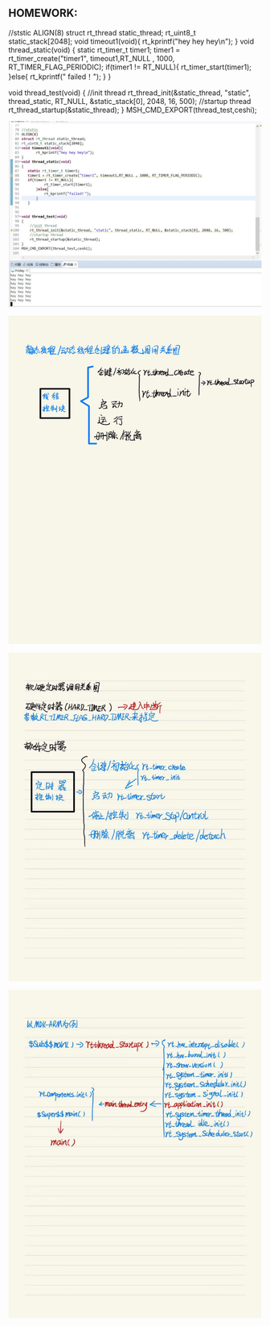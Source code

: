 ## HOMEWORK:

//ststic
ALIGN(8)
struct rt_thread static_thread;
rt_uint8_t static_stack[2048];
void timeout1(void){
       rt_kprintf("hey hey hey\n");
}
void thread_static(void)
{
   static rt_timer_t timer1;
   timer1 = rt_timer_create("timer1", timeout1,RT_NULL , 1000, RT_TIMER_FLAG_PERIODIC);
   if(timer1 != RT_NULL){
           rt_timer_start(timer1);
       }else{
           rt_kprintf(" failed！");
       }
   }

void thread_test(void)
{
    //init thread
    rt_thread_init(&static_thread, "static", thread_static, RT_NULL, &static_stack[0], 2048, 16, 500);
    //startup thread
    rt_thread_startup(&static_thread);
}
MSH_CMD_EXPORT(thread_test,ceshi);

![](./figure/daimaRUNNING.jpg)

![](./figure/zuoye2.jpg)

![](./figure/zuoye3.jpg)

![](./figure/zuoye4.jpg)